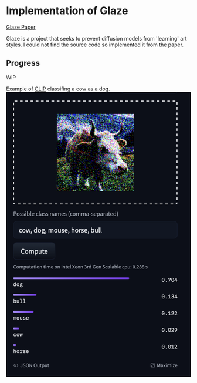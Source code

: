 # Implementation of Glaze

[Glaze Paper](https://arxiv.org/abs/2302.04222)

Glaze is a project that seeks to prevent diffusion models from 'learning' art styles. I could not find the source code so implemented it from the paper.

## Progress
WIP

Example of [CLIP](https://huggingface.co/openai/clip-vit-base-patch32) classifing a cow as a dog.
![Alt text](clip_demo.png)